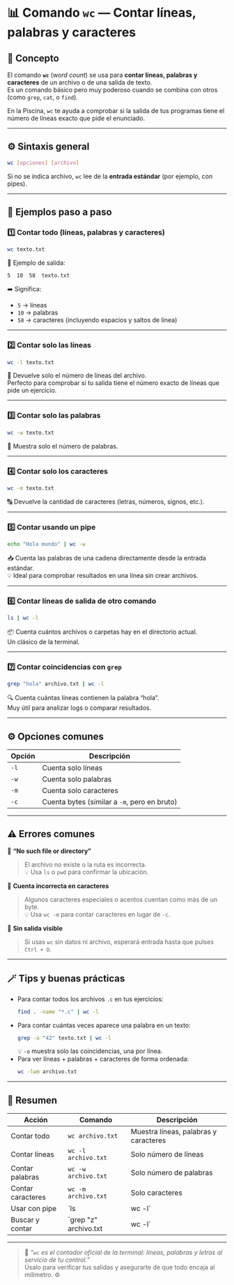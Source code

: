 # 📊 Comando `wc` — Contar líneas, palabras y caracteres

## 🧠 Concepto
El comando **`wc`** (*word count*) se usa para **contar líneas, palabras y caracteres** de un archivo o de una salida de texto.  
Es un comando básico pero muy poderoso cuando se combina con otros (como `grep`, `cat`, o `find`).  

En la Piscina, `wc` te ayuda a comprobar si la salida de tus programas tiene el número de líneas exacto que pide el enunciado.

---

## ⚙️ Sintaxis general

```bash
wc [opciones] [archivo]
```

Si no se indica archivo, `wc` lee de la **entrada estándar** (por ejemplo, con pipes).

---

## 📘 Ejemplos paso a paso

### 1️⃣ Contar todo (líneas, palabras y caracteres)
```bash
wc texto.txt
```
📄 Ejemplo de salida:
```
5  10  58  texto.txt
```
➡️ Significa:
- `5` → líneas  
- `10` → palabras  
- `58` → caracteres (incluyendo espacios y saltos de línea)

---

### 2️⃣ Contar solo las líneas
```bash
wc -l texto.txt
```
📏 Devuelve solo el número de líneas del archivo.  
Perfecto para comprobar si tu salida tiene el número exacto de líneas que pide un ejercicio.

---

### 3️⃣ Contar solo las palabras
```bash
wc -w texto.txt
```
🧮 Muestra solo el número de palabras.

---

### 4️⃣ Contar solo los caracteres
```bash
wc -m texto.txt
```
🔠 Devuelve la cantidad de caracteres (letras, números, signos, etc.).

---

### 5️⃣ Contar usando un pipe
```bash
echo "Hola mundo" | wc -w
```
📥 Cuenta las palabras de una cadena directamente desde la entrada estándar.  
💡 Ideal para comprobar resultados en una línea sin crear archivos.

---

### 6️⃣ Contar líneas de salida de otro comando
```bash
ls | wc -l
```
📦 Cuenta cuántos archivos o carpetas hay en el directorio actual.  
Un clásico de la terminal.

---

### 7️⃣ Contar coincidencias con `grep`
```bash
grep "hola" archivo.txt | wc -l
```
🔍 Cuenta cuántas líneas contienen la palabra “hola”.  
Muy útil para analizar logs o comparar resultados.

---

## ⚙️ Opciones comunes

| Opción | Descripción |
|--------|--------------|
| `-l` | Cuenta solo líneas |
| `-w` | Cuenta solo palabras |
| `-m` | Cuenta solo caracteres |
| `-c` | Cuenta bytes (similar a `-m`, pero en bruto) |

---

## ⚠️ Errores comunes

🚫 **“No such file or directory”**  
> El archivo no existe o la ruta es incorrecta.  
💡 Usa `ls` o `pwd` para confirmar la ubicación.

🚫 **Cuenta incorrecta en caracteres**  
> Algunos caracteres especiales o acentos cuentan como más de un byte.  
💡 Usa `wc -m` para contar caracteres en lugar de `-c`.

🚫 **Sin salida visible**  
> Si usas `wc` sin datos ni archivo, esperará entrada hasta que pulses `Ctrl + D`.

---

## 🪄 Tips y buenas prácticas

- Para contar todos los archivos `.c` en tus ejercicios:
  ```bash
  find . -name "*.c" | wc -l
  ```
- Para contar cuántas veces aparece una palabra en un texto:
  ```bash
  grep -o "42" texto.txt | wc -l
  ```
  💡 `-o` muestra solo las coincidencias, una por línea.
- Para ver líneas + palabras + caracteres de forma ordenada:
  ```bash
  wc -lwm archivo.txt
  ```

---

## 🎯 Resumen

| Acción | Comando | Descripción |
|--------|----------|-------------|
| Contar todo | `wc archivo.txt` | Muestra líneas, palabras y caracteres |
| Contar líneas | `wc -l archivo.txt` | Solo número de líneas |
| Contar palabras | `wc -w archivo.txt` | Solo número de palabras |
| Contar caracteres | `wc -m archivo.txt` | Solo caracteres |
| Usar con pipe | `ls | wc -l` | Cuenta líneas de salida |
| Buscar y contar | `grep "z" archivo.txt | wc -l` | Cuenta líneas coincidentes |

---

> 💬 *“`wc` es el contador oficial de la terminal: líneas, palabras y letras al servicio de tu control.”*  
> Úsalo para verificar tus salidas y asegurarte de que todo encaja al milímetro. ⚙️

